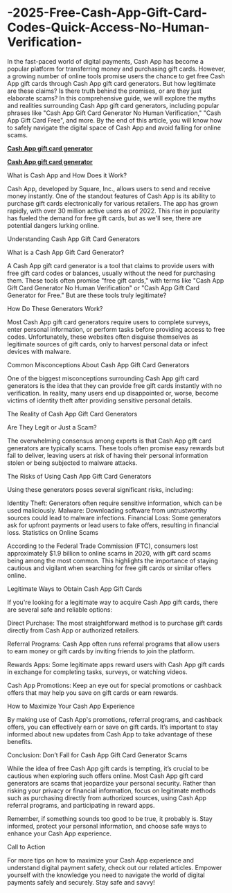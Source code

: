 # -2025-Free-Cash-App-Gift-Card-Codes-Quick-Access-No-Human-Verification-
In the fast-paced world of digital payments, Cash App has become a popular platform for transferring money and purchasing gift cards. However, a growing number of online tools promise users the chance to get free Cash App gift cards through Cash App gift card generators. But how legitimate are these claims? Is there truth behind the promises, or are they just elaborate scams? In this comprehensive guide, we will explore the myths and realities surrounding Cash App gift card generators, including popular phrases like "Cash App Gift Card Generator No Human Verification," "Cash App Gift Card Free", and more. By the end of this article, you will know how to safely navigate the digital space of Cash App and avoid falling for online scams.


**[Cash App gift card generator](https://offer.tq24k.com/cashapp/)**


**[Cash App gift card generator](https://offer.tq24k.com/all-gift-card/)**


What is Cash App and How Does it Work?

Cash App, developed by Square, Inc., allows users to send and receive money instantly. One of the standout features of Cash App is its ability to purchase gift cards electronically for various retailers. The app has grown rapidly, with over 30 million active users as of 2022. This rise in popularity has fueled the demand for free gift cards, but as we'll see, there are potential dangers lurking online.

Understanding Cash App Gift Card Generators

What is a Cash App Gift Card Generator?

A Cash App gift card generator is a tool that claims to provide users with free gift card codes or balances, usually without the need for purchasing them. These tools often promise "free gift cards," with terms like "Cash App Gift Card Generator No Human Verification" or "Cash App Gift Card Generator for Free." But are these tools truly legitimate?

How Do These Generators Work?

Most Cash App gift card generators require users to complete surveys, enter personal information, or perform tasks before providing access to free codes. Unfortunately, these websites often disguise themselves as legitimate sources of gift cards, only to harvest personal data or infect devices with malware.

Common Misconceptions About Cash App Gift Card Generators

One of the biggest misconceptions surrounding Cash App gift card generators is the idea that they can provide free gift cards instantly with no verification. In reality, many users end up disappointed or, worse, become victims of identity theft after providing sensitive personal details.

The Reality of Cash App Gift Card Generators

Are They Legit or Just a Scam?

The overwhelming consensus among experts is that Cash App gift card generators are typically scams. These tools often promise easy rewards but fail to deliver, leaving users at risk of having their personal information stolen or being subjected to malware attacks.

The Risks of Using Cash App Gift Card Generators

Using these generators poses several significant risks, including:

Identity Theft: Generators often require sensitive information, which can be used maliciously.
Malware: Downloading software from untrustworthy sources could lead to malware infections.
Financial Loss: Some generators ask for upfront payments or lead users to fake offers, resulting in financial loss.
Statistics on Online Scams

According to the Federal Trade Commission (FTC), consumers lost approximately $1.9 billion to online scams in 2020, with gift card scams being among the most common. This highlights the importance of staying cautious and vigilant when searching for free gift cards or similar offers online.

Legitimate Ways to Obtain Cash App Gift Cards

If you're looking for a legitimate way to acquire Cash App gift cards, there are several safe and reliable options:

Direct Purchase: The most straightforward method is to purchase gift cards directly from Cash App or authorized retailers.

Referral Programs: Cash App often runs referral programs that allow users to earn money or gift cards by inviting friends to join the platform.

Rewards Apps: Some legitimate apps reward users with Cash App gift cards in exchange for completing tasks, surveys, or watching videos.

Cash App Promotions: Keep an eye out for special promotions or cashback offers that may help you save on gift cards or earn rewards.

How to Maximize Your Cash App Experience

By making use of Cash App's promotions, referral programs, and cashback offers, you can effectively earn or save on gift cards. It’s important to stay informed about new updates from Cash App to take advantage of these benefits.

Conclusion: Don’t Fall for Cash App Gift Card Generator Scams

While the idea of free Cash App gift cards is tempting, it’s crucial to be cautious when exploring such offers online. Most Cash App gift card generators are scams that jeopardize your personal security. Rather than risking your privacy or financial information, focus on legitimate methods such as purchasing directly from authorized sources, using Cash App referral programs, and participating in reward apps.

Remember, if something sounds too good to be true, it probably is. Stay informed, protect your personal information, and choose safe ways to enhance your Cash App experience.

Call to Action

For more tips on how to maximize your Cash App experience and understand digital payment safety, check out our related articles. Empower yourself with the knowledge you need to navigate the world of digital payments safely and securely. Stay safe and savvy!
